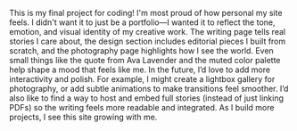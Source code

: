 This is my final project for coding!
I'm most proud of how personal my site feels. I didn't want it to just be a portfolio—I wanted it to reflect the tone, emotion, and visual identity of my creative work. The writing page tells real stories I care about, the design section includes editorial pieces I built from scratch, and the photography page highlights how I see the world. Even small things like the quote from Ava Lavender and the muted color palette help shape a mood that feels like me.
In the future, I’d love to add more interactivity and polish. For example, I might create a lightbox gallery for photography, or add subtle animations to make transitions feel smoother. I’d also like to find a way to host and embed full stories (instead of just linking PDFs) so the writing feels more readable and integrated. As I build more projects, I see this site growing with me.